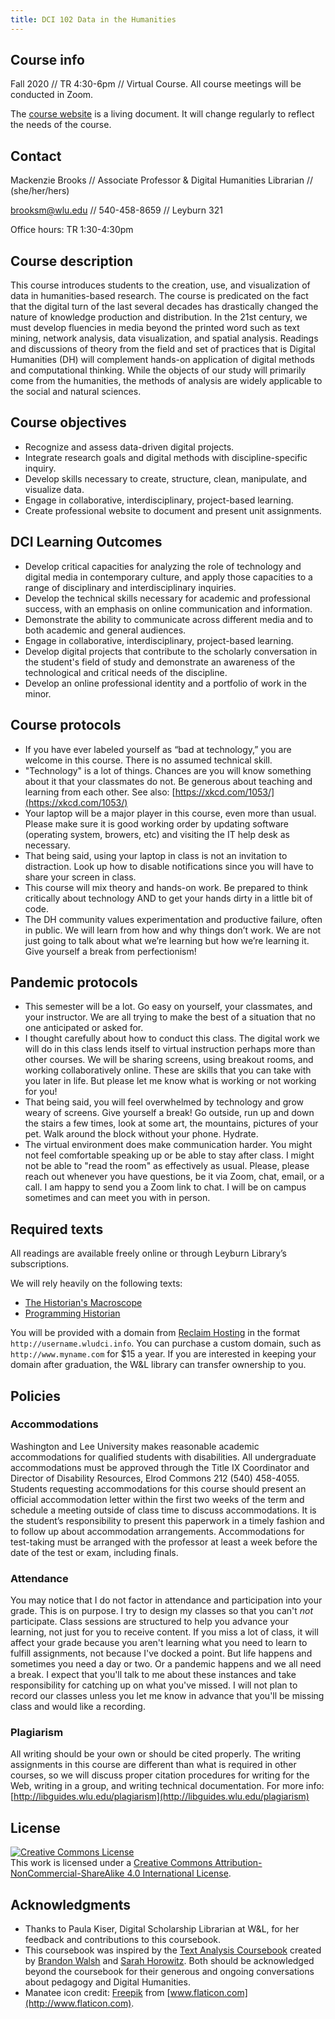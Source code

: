 ```yaml
---
title: DCI 102 Data in the Humanities
---
```


## Course info
Fall 2020 // TR 4:30-6pm // Virtual Course. All course meetings will be conducted in Zoom. 

The [course website](http://mackenziekbrooks.github.com/dci102-f20-humanities-data) is a living document. It will change regularly to reflect the needs of the course.


## Contact

Mackenzie Brooks // Associate Professor & Digital Humanities Librarian // (she/her/hers)

brooksm@wlu.edu // 540-458-8659 // Leyburn 321

Office hours: TR 1:30-4:30pm

## Course description
This course introduces students to the creation, use, and visualization of data in humanities-based research. The course is predicated on the fact that the digital turn of the last several decades has drastically changed the nature of knowledge production and distribution. In the 21st century, we must develop fluencies in media beyond the printed word such as text mining, network analysis, data visualization, and spatial analysis. Readings and discussions of theory from the field and set of practices that is Digital Humanities (DH) will complement hands-on application of digital methods and computational thinking. While the objects of our study will primarily come from the humanities, the methods of analysis are widely applicable to the social and natural sciences. 


## Course objectives
* Recognize and assess data-driven digital projects.
* Integrate research goals and digital methods with discipline-specific inquiry.
* Develop skills necessary to create, structure, clean, manipulate, and visualize data.
* Engage in collaborative, interdisciplinary, project-based learning.
* Create professional website to document and present unit assignments.

## DCI Learning Outcomes
* Develop critical capacities for analyzing the role of technology and digital media in contemporary culture, and apply those capacities to a range of disciplinary and interdisciplinary inquiries.
* Develop the technical skills necessary for academic and professional success, with an emphasis on online communication and information.
* Demonstrate the ability to communicate across different media and to both academic and general audiences.
* Engage in collaborative, interdisciplinary, project-based learning.
* Develop digital projects that contribute to the scholarly conversation in the student's field of study and demonstrate an awareness of the technological and critical needs of the discipline.
* Develop an online professional identity and a portfolio of work in the minor.


## Course protocols

* If you have ever labeled yourself as “bad at technology,” you are welcome in this course. There is no assumed technical skill. 
* "Technology" is a lot of things. Chances are you will know something about it that your classmates do not. Be generous about teaching and learning from each other. See also: [https://xkcd.com/1053/](https://xkcd.com/1053/)
* Your laptop will be a major player in this course, even more than usual. Please make sure it is good working order by updating software \(operating system, browers, etc\) and visiting the IT help desk as necessary. 
* That being said, using your laptop in class is not an invitation to distraction. Look up how to disable notifications since you will have to share your screen in class.
* This course will mix theory and hands-on work. Be prepared to think critically about technology AND to get your hands dirty in a little bit of code.
* The DH community values experimentation and productive failure, often in public. We will learn from how and why things don’t work. We are not just going to talk about what we’re learning but how we’re learning it. Give yourself a break from perfectionism!

## Pandemic protocols

* This semester will be a lot. Go easy on yourself, your classmates, and your instructor. We are all trying to make the best of a situation that no one anticipated or asked for. 
* I thought carefully about how to conduct this class. The digital work we will do in this class lends itself to virtual instruction perhaps more than other courses. We will be sharing screens, using breakout rooms, and working collaboratively online. These are skills that you can take with you later in life. But please let me know what is working or not working for you!
* That being said, you will feel overwhelmed by technology and grow weary of screens. Give yourself a break! Go outside, run up and down the stairs a few times, look at some art, the mountains, pictures of your pet. Walk around the block without your phone. Hydrate.  
* The virtual environment does make communication harder. You might not feel comfortable speaking up or be able to stay after class. I might not be able to "read the room" as effectively as usual. Please, please reach out whenever you have questions, be it via Zoom, chat, email, or a call. I am happy to send you a Zoom link to chat. I will be on campus sometimes and can meet you with in person.


## Required texts

All readings are available freely online or through Leyburn Library’s subscriptions.

We will rely heavily on the following texts:

* [The Historian's Macroscope](http://www.themacroscope.org/?page_id=584)
* [Programming Historian](http://programminghistorian.org/)

You will be provided with a domain from [Reclaim Hosting](https://reclaimhosting.com/) in the format ```http://username.wludci.info```. You can purchase a custom domain, such as ```http://www.myname.com``` for $15 a year. If you are interested in keeping your domain after graduation, the W&L library can transfer ownership to you. 

## Policies

### Accommodations

Washington and Lee University makes reasonable academic accommodations for qualified students with disabilities. All undergraduate accommodations must be approved through the Title IX Coordinator and Director of Disability Resources, Elrod Commons 212 \(540\) 458-4055. Students requesting accommodations for this course should present an official accommodation letter within the first two weeks of the term and schedule a meeting outside of class time to discuss accommodations. It is the student’s responsibility to present this paperwork in a timely fashion and to follow up about accommodation arrangements. Accommodations for test-taking must be arranged with the professor at least a week before the date of the test or exam, including finals.

### Attendance

You may notice that I do not factor in attendance and participation into your grade. This is on purpose. I try to design my classes so that you can't *not* participate. Class sessions are structured to help you advance your learning, not just for you to receive content. If you miss a lot of class, it will affect your grade because you aren't learning what you need to learn to fulfill assignments, not because I've docked a point. But life happens and sometimes you need a day or two. Or a pandemic happens and we all need a break. I expect that you'll talk to me about these instances and take responsibility for catching up on what you've missed. I will not plan to record our classes unless you let me know in advance that you'll be missing class and would like a recording. 

### Plagiarism

All writing should be your own or should be cited properly. The writing assignments in this course are different than what is required in other courses, so we will discuss proper citation procedures for writing for the Web, writing in a group, and writing technical documentation. For more info: [http://libguides.wlu.edu/plagiarism](http://libguides.wlu.edu/plagiarism)

## License
<a rel="license" href="http://creativecommons.org/licenses/by-nc-sa/4.0/"><img alt="Creative Commons License" style="border-width:0" src="https://i.creativecommons.org/l/by-nc-sa/4.0/88x31.png" /></a><br />This work is licensed under a <a rel="license" href="http://creativecommons.org/licenses/by-nc-sa/4.0/">Creative Commons Attribution-NonCommercial-ShareAlike 4.0 International License</a>.


## Acknowledgments
* Thanks to Paula Kiser, Digital Scholarship Librarian at W&L, for her feedback and contributions to this coursebook. 
* This coursebook was inspired by the [Text Analysis Coursebook](http://walshbr.com/textanalysiscoursebook/) created by [Brandon Walsh]() and [Sarah Horowitz](). Both should be acknowledged beyond the coursebook for their generous and ongoing conversations about pedagogy and Digital Humanities. 
* Manatee icon credit: [Freepik](https://www.flaticon.com/authors/freepik) from [www.flaticon.com](http://www.flaticon.com).

